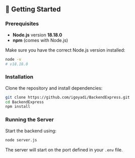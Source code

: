 
## 🚀 Getting Started

### Prerequisites

- **Node.js** version **18.18.0**
- **npm** (comes with Node.js)

Make sure you have the correct Node.js version installed:

```bash
node -v
# v18.18.0
```

### Installation

Clone the repository and install dependencies:

```bash
git clone https://github.com/igoyadi/BackendExpress.git
cd BackendExpress
npm install
```

### Running the Server

Start the backend using:

```bash
node server.js
```

The server will start on the port defined in your `.env` file.


